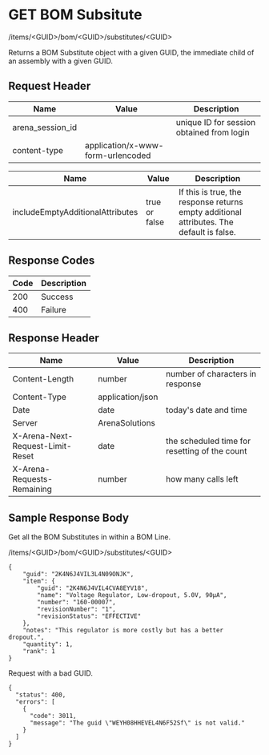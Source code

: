 # GET BOM Subsitute


/items/&lt;GUID&gt;/bom/&lt;GUID&gt;/substitutes/&lt;GUID&gt;

Returns a BOM Substitute object with a given GUID, the immediate child of an assembly with a given GUID.

## Request Header

| Name | Value | Description |
|  --- |  --- |  --- | 
| arena_session_id |   | unique ID for session obtained from login |
| content\-type | application/x\-www\-form\-urlencoded |   |


| Name | Value | Description |
|  --- |  --- |  --- | 
| includeEmptyAdditionalAttributes | true or false | If this is true, the response returns empty additional attributes. The default is false. |

## Response Codes

| Code | Description |
|  --- |  --- | 
| 200 | Success |
| 400 | Failure |

## Response Header

| Name | Value | Description |
|  --- |  --- |  --- | 
| Content\-Length | number | number of characters in response |
| Content\-Type | application/json |   |
| Date | date | today's date and time |
| Server | ArenaSolutions |   |
| X\-Arena\-Next\-Request\-Limit\-Reset  | date | the scheduled time for resetting of the count |
| X\-Arena\-Requests\-Remaining  | number | how many calls left |

## Sample Response Body
Get all the BOM Substitutes in within a BOM Line.

/items/&lt;GUID&gt;/bom/&lt;GUID&gt;/substitutes/&lt;GUID&gt;

```
{
    "guid": "2K4N6J4VIL3L4N09ONJK",
    "item": {
        "guid": "2K4N6J4VIL4CVA8EYV18",
        "name": "Voltage Regulator, Low-dropout, 5.0V, 90µA",
        "number": "160-00007",
        "revisionNumber": "1",
        "revisionStatus": "EFFECTIVE"
    },
    "notes": "This regulator is more costly but has a better dropout.",
    "quantity": 1,
    "rank": 1
}
```
Request with a bad GUID.

```
{
  "status": 400,
  "errors": [
    {
      "code": 3011,
      "message": "The guid \"WEYH08HHEVEL4N6F52Sf\" is not valid."
    }
  ]
}
```
